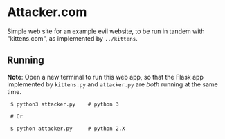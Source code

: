 # Attacker.com

Simple web site for an example evil website, to be run in tandem with "kittens.com",
  as implemented by `../kittens`.

## Running

**Note**: Open a new terminal to run this web app, so that the Flask app implemented
by `kittens.py` and `attacker.py` are *both* running at the same time.

     $ python3 attacker.py    # python 3

     # Or

     $ python attacker.py     # python 2.X
